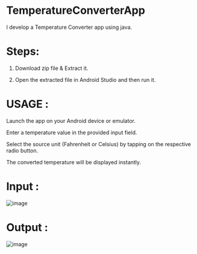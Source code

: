 # TemperatureConverterApp
I develop a Temperature Converter app using java.

# Steps:

1. Download zip file & Extract it.

2. Open the extracted file in Android Studio and then run it.

# USAGE :
  Launch the app on your Android device or emulator.
  
  Enter a temperature value in the provided input field.
  
  Select the source unit (Fahrenheit or Celsius) by tapping on the respective radio button.
  
  The converted temperature will be displayed instantly.

  # Input :  
  ![image](https://github.com/VaibhavPaw/TemperatureConverterApp/assets/141149071/c0173051-cfba-4f95-b7e0-c31c03239566)

  # Output :
 ![image](https://github.com/VaibhavPaw/TemperatureConverterApp/assets/141149071/1fc23587-4ae7-4625-a9ad-376ca610aef2)


